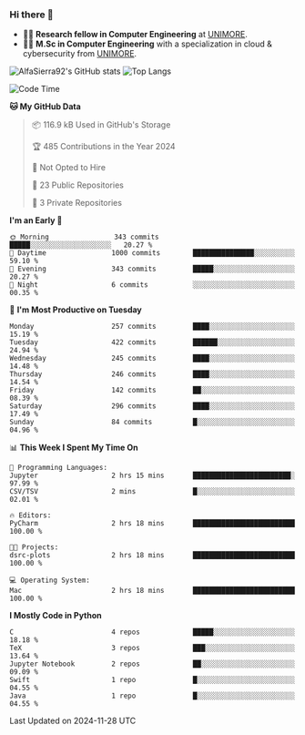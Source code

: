 ### Hi there 👋
- 👨‍💻 **Research fellow in Computer Engineering** at [UNIMORE](https://international.unimore.it/).
- 👨‍🎓 **M.Sc in Computer Engineering** with a specialization in cloud & cybersecurity from [UNIMORE](https://international.unimore.it/).


![AlfaSierra92's GitHub stats](https://github-readme-stats.vercel.app/api?username=AlfaSierra92&theme=nord)
![Top Langs](https://github-readme-stats.vercel.app/api/top-langs/?username=AlfaSierra92&theme=nord&layout=compact)

<!--START_SECTION:waka-->
![Code Time](http://img.shields.io/badge/Code%20Time-207%20hrs%2032%20mins-blue)

**🐱 My GitHub Data** 

> 📦 116.9 kB Used in GitHub's Storage 
 > 
> 🏆 485 Contributions in the Year 2024
 > 
> 🚫 Not Opted to Hire
 > 
> 📜 23 Public Repositories 
 > 
> 🔑 3 Private Repositories 
 > 
**I'm an Early 🐤** 

```text
🌞 Morning                343 commits         █████░░░░░░░░░░░░░░░░░░░░   20.27 % 
🌆 Daytime                1000 commits        ███████████████░░░░░░░░░░   59.10 % 
🌃 Evening                343 commits         █████░░░░░░░░░░░░░░░░░░░░   20.27 % 
🌙 Night                  6 commits           ░░░░░░░░░░░░░░░░░░░░░░░░░   00.35 % 
```
📅 **I'm Most Productive on Tuesday** 

```text
Monday                   257 commits         ████░░░░░░░░░░░░░░░░░░░░░   15.19 % 
Tuesday                  422 commits         ██████░░░░░░░░░░░░░░░░░░░   24.94 % 
Wednesday                245 commits         ████░░░░░░░░░░░░░░░░░░░░░   14.48 % 
Thursday                 246 commits         ████░░░░░░░░░░░░░░░░░░░░░   14.54 % 
Friday                   142 commits         ██░░░░░░░░░░░░░░░░░░░░░░░   08.39 % 
Saturday                 296 commits         ████░░░░░░░░░░░░░░░░░░░░░   17.49 % 
Sunday                   84 commits          █░░░░░░░░░░░░░░░░░░░░░░░░   04.96 % 
```


📊 **This Week I Spent My Time On** 

```text
💬 Programming Languages: 
Jupyter                  2 hrs 15 mins       ████████████████████████░   97.99 % 
CSV/TSV                  2 mins              █░░░░░░░░░░░░░░░░░░░░░░░░   02.01 % 

🔥 Editors: 
PyCharm                  2 hrs 18 mins       █████████████████████████   100.00 % 

🐱‍💻 Projects: 
dsrc-plots               2 hrs 18 mins       █████████████████████████   100.00 % 

💻 Operating System: 
Mac                      2 hrs 18 mins       █████████████████████████   100.00 % 
```

**I Mostly Code in Python** 

```text
C                        4 repos             █████░░░░░░░░░░░░░░░░░░░░   18.18 % 
TeX                      3 repos             ███░░░░░░░░░░░░░░░░░░░░░░   13.64 % 
Jupyter Notebook         2 repos             ██░░░░░░░░░░░░░░░░░░░░░░░   09.09 % 
Swift                    1 repo              █░░░░░░░░░░░░░░░░░░░░░░░░   04.55 % 
Java                     1 repo              █░░░░░░░░░░░░░░░░░░░░░░░░   04.55 % 
```




 Last Updated on 2024-11-28 UTC
<!--END_SECTION:waka-->

<!--
**AlfaSierra92/AlfaSierra92** is a ✨ _special_ ✨ repository because its `README.md` (this file) appears on your GitHub profile.

Here are some ideas to get you started:

- 🔭 I’m currently working on ...
- 🌱 I’m currently learning ...
- 👯 I’m looking to collaborate on ...
- 🤔 I’m looking for help with ...
- 💬 Ask me about ...
- 📫 How to reach me: ...
- 😄 Pronouns: ...
- ⚡ Fun fact: ...
-->
